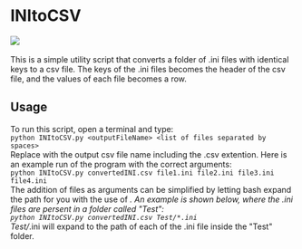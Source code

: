 # INItoCSV
![](https://img.shields.io/badge/python-3.9-green)
</br></br>
This is a simple utility script that converts a folder of .ini files with identical keys to a csv file. The keys of the .ini files becomes the header of the csv file, and the values of each file becomes a row.

## Usage
To run this script, open a terminal and type:   
```python INItoCSV.py <outputFileName> <list of files separated by spaces>```   
Replace <outputFileName> with the output csv file name including the .csv extention. Here is an example run of the program with the correct arguments:     
```python INItoCSV.py convertedINI.csv file1.ini file2.ini file3.ini file4.ini```      
The addition of files as arguments can be simplified by letting bash expand the path for you with the use of *. An example is shown below, where the .ini files are persent in a folder called "Test":    
```python INItoCSV.py convertedINI.csv Test/*.ini```     
Test/*.ini will expand to the path of each of the .ini file inside the "Test" folder. 